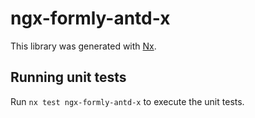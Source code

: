 # ngx-formly-antd-x

This library was generated with [Nx](https://nx.dev).

## Running unit tests

Run `nx test ngx-formly-antd-x` to execute the unit tests.
